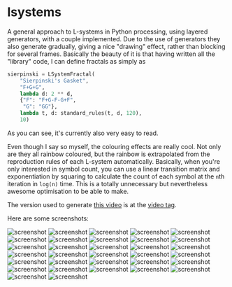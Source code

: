 # lsystems

A general approach to L-systems in Python processing, using layered generators,
with a couple implemented. Due to the use of generators they also generate
gradually, giving a nice "drawing" effect, rather than blocking for several
frames. Basically the beauty of it is that having written all the "library"
code, I can define fractals as simply as

```Python
sierpinski = LSystemFractal(
    "Sierpinski's Gasket",
    "F+G+G",
    lambda d: 2 ** d,
    {"F": "F+G-F-G+F",
     "G": "GG"},
    lambda t, d: standard_rules(t, d, 120),
    10)
```

As you can see, it's currently also very easy to read.

Even though I say so myself, the colouring effects are really cool. Not only are
they all rainbow coloured, but the rainbow is extrapolated from the reproduction
rules of each L-system automatically. Basically, when you're only interested in
symbol count, you can use a linear transition matrix and exponentiation by
squaring to calculate the count of each symbol at the `n`th iteration in
`log(n)` time. This is a totally unnecessary but nevertheless awesome
optimisation to be able to make.

The version used to generate [this video](https://youtu.be/kf3hgNMjzX4) is at
the [video tag](https://github.com/goedel-gang/lsystems/tree/video).

Here are some screenshots:

![screenshot](https://github.com/goedel-gang/lsystems/blob/master/screenshots/screenshots/00_sierpinskis_gasket.png)
![screenshot](https://github.com/goedel-gang/lsystems/blob/master/screenshots/screenshots/01_the_dragon_curve.png)
![screenshot](https://github.com/goedel-gang/lsystems/blob/master/screenshots/screenshots/02_a_lindenmayer_fern.png)
![screenshot](https://github.com/goedel-gang/lsystems/blob/master/screenshots/screenshots/03_the_levy_c_curve.png)
![screenshot](https://github.com/goedel-gang/lsystems/blob/master/screenshots/screenshots/04_hilberts_spacefilling_curve.png)
![screenshot](https://github.com/goedel-gang/lsystems/blob/master/screenshots/screenshots/05_sierpinskis_gasket_hexagonal_variant.png)
![screenshot](https://github.com/goedel-gang/lsystems/blob/master/screenshots/screenshots/06_koch_snowflake.png)
![screenshot](https://github.com/goedel-gang/lsystems/blob/master/screenshots/screenshots/07_square_koch_curve.png)
![screenshot](https://github.com/goedel-gang/lsystems/blob/master/screenshots/screenshots/08_binary_tree.png)
![screenshot](https://github.com/goedel-gang/lsystems/blob/master/screenshots/screenshots/09_crystal.png)
![screenshot](https://github.com/goedel-gang/lsystems/blob/master/screenshots/screenshots/10_peano_curve.png)
![screenshot](https://github.com/goedel-gang/lsystems/blob/master/screenshots/screenshots/11_krishna_anklets.png)
![screenshot](https://github.com/goedel-gang/lsystems/blob/master/screenshots/screenshots/12_mango.png)
![screenshot](https://github.com/goedel-gang/lsystems/blob/master/screenshots/screenshots/13_board.png)
![screenshot](https://github.com/goedel-gang/lsystems/blob/master/screenshots/screenshots/14_square_sierpinski.png)
![screenshot](https://github.com/goedel-gang/lsystems/blob/master/screenshots/screenshots/15_kolam.png)
![screenshot](https://github.com/goedel-gang/lsystems/blob/master/screenshots/screenshots/16_bourkes_first_bush.png)
![screenshot](https://github.com/goedel-gang/lsystems/blob/master/screenshots/screenshots/17_bourkes_second_bush.png)
![screenshot](https://github.com/goedel-gang/lsystems/blob/master/screenshots/screenshots/18_bourkes_third_bush.png)
![screenshot](https://github.com/goedel-gang/lsystems/blob/master/screenshots/screenshots/19_saupes_bush.png)
![screenshot](https://github.com/goedel-gang/lsystems/blob/master/screenshots/screenshots/20_bourke_stick.png)
![screenshot](https://github.com/goedel-gang/lsystems/blob/master/screenshots/screenshots/21_bourke_weed.png)
![screenshot](https://github.com/goedel-gang/lsystems/blob/master/screenshots/screenshots/22_bourke_triangle.png)
![screenshot](https://github.com/goedel-gang/lsystems/blob/master/screenshots/screenshots/23_koch_island_1.png)
![screenshot](https://github.com/goedel-gang/lsystems/blob/master/screenshots/screenshots/24_koch_island_2.png)
![screenshot](https://github.com/goedel-gang/lsystems/blob/master/screenshots/screenshots/25_koch_island_3.png)
![screenshot](https://github.com/goedel-gang/lsystems/blob/master/screenshots/screenshots/26_koch_island_4.png)
![screenshot](https://github.com/goedel-gang/lsystems/blob/master/screenshots/screenshots/27_pentaplexity.png)
![screenshot](https://github.com/goedel-gang/lsystems/blob/master/screenshots/screenshots/28_bourke_rings.png)
![screenshot](https://github.com/goedel-gang/lsystems/blob/master/screenshots/screenshots/29_bourke_2.png)
![screenshot](https://github.com/goedel-gang/lsystems/blob/master/screenshots/screenshots/30_hexagonal_gosper.png)
![screenshot](https://github.com/goedel-gang/lsystems/blob/master/screenshots/screenshots/31_quadratic_gosper.png)

